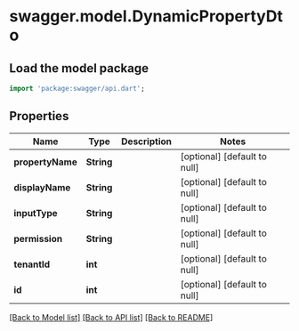 # swagger.model.DynamicPropertyDto

## Load the model package
```dart
import 'package:swagger/api.dart';
```

## Properties
Name | Type | Description | Notes
------------ | ------------- | ------------- | -------------
**propertyName** | **String** |  | [optional] [default to null]
**displayName** | **String** |  | [optional] [default to null]
**inputType** | **String** |  | [optional] [default to null]
**permission** | **String** |  | [optional] [default to null]
**tenantId** | **int** |  | [optional] [default to null]
**id** | **int** |  | [optional] [default to null]

[[Back to Model list]](../README.md#documentation-for-models) [[Back to API list]](../README.md#documentation-for-api-endpoints) [[Back to README]](../README.md)


